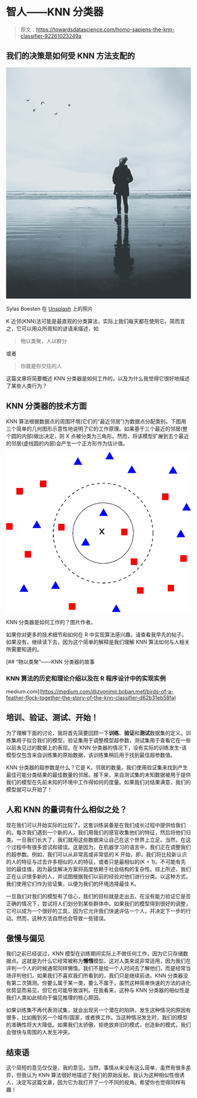 # 智人——KNN 分类器

> 原文：<https://towardsdatascience.com/homo-sapiens-the-knn-classifier-92261023249a>

## 我们的决策是如何受 KNN 方法支配的

![](img/ad527ea3c2978be2ecf4976b82eb4dab.png)

Sylas Boesten 在 [Unsplash](https://unsplash.com/s/photos/human?utm_source=unsplash&utm_medium=referral&utm_content=creditCopyText) 上的照片

K 近邻(KNN)法可能是最直观的分类算法，实际上我们每天都在使用它。简而言之，它可以用众所周知的谚语来描述，如

> 物以类聚，人以群分

或者

> 你就是你交往的人

这篇文章将简要概述 KNN 分类器是如何工作的，以及为什么我觉得它很好地描述了某些人类行为？

## KNN 分类器的技术方面

KNN 算法根据数据点的周围环境(它们的“最近邻居”)为数据点分配类别。下图用三个简单的几何图形示意性地说明了它的工作原理。如果基于三个最近的邻居(整个圆的内部)做出决定，则 X 点被分类为三角形。然而，将该模型扩展到五个最近的邻居(虚线圆的内部)会产生一个正方形作为估计值。

![](img/a4aea691326922e1f776bde5c7777510.png)

KNN 分类器是如何工作的？图片作者。

如果你对更多的技术细节和如何在 R 中实现算法感兴趣，请查看我早先的帖子。如果没有，继续读下去，因为这个简单的解释是我们理解 KNN 算法如何与人相关所需要知道的。

[](https://medium.com/@zvonimir.boban.mef/birds-of-a-feather-flock-together-the-story-of-the-knn-classifier-d62b31eb58fa) [## “物以类聚”——KNN 分类器的故事

### KNN 算法的历史和理论介绍以及在 R 程序设计中的实现实例

medium.com](https://medium.com/@zvonimir.boban.mef/birds-of-a-feather-flock-together-the-story-of-the-knn-classifier-d62b31eb58fa) 

## 培训、验证、测试、开始！

为了理解下面的讨论，我将首先简要回顾一下**训练**、**验证**和**测试**数据集的定义。训练集用于拟合我们的模型，验证集用于调整模型超参数，测试集用于查看它在一些以前未见过的数据上的表现。在 KNN 分类器的情况下，没有实际的训练发生-该模型仅包含来自训练集的原始数据，该训练集稍后用于找到最佳超参数值。

KNN 分类器的超参数是什么？它是 K，邻居的数量。我们使用验证集来找到产生最佳可能分类结果的最佳数量的邻居。接下来，来自测试集的未知数据被用于提供我们的模型在先前未知的环境中工作得如何的度量。如果我们对结果满意，我们的模型就可以开始了！

## 人和 KNN 的量词有什么相似之处？

现在我们可以开始实际的比较了。这套训练装备是在我们成长过程中提供给我们的。每次我们遇到一个新的人，我们用我们的感官收集他们的特征，然后将他们归类。一旦我们长大了，我们就用这些数据来让自己在这个世界上立足。当然，在这个过程中有很多尝试和错误。这是因为，在机器学习的语言中，我们正在调整我们的超参数。例如，我们可以从非常高或非常低的 K 开始，即，我们将比较新认识的人的特征与过去许多相似的人的特征，或者只是最相似的(K = 1)。不可能有先验的最佳值，因为最佳解决方案将高度依赖于社会结构的复杂性。综上所述，我们正在认识很多新的人，并试图根据我们以前的经验对他们进行分类。以这种方式，我们使用它们作为验证集，以便为我们的环境选择最佳 K。

一旦我们对我们的模型有了信心，我们的目标就是走出去，在没有能力验证它是否正确的情况下，尝试将人们划分到某些群体中。如果我们的模型得到很好的调整，它可以成为一个很好的工具，因为它允许我们快速评估一个人，并决定下一步的行动。然而，这种方法自然也会导致一些错误。

## 傲慢与偏见

我们之前已经说过，KNN 模型在训练期间实际上不做任何工作，因为它只存储数据点。这就是为什么它经常被称为**懒惰**模型。这对人类来说非常适用，因为我们在评判一个人的时候通常同样懒惰。我们不是给一个人时间去了解他们，而是经常当场评判他们，如果我们不喜欢我们所看到的，我们只是继续前进。KNN 分类器没有第二次猜测。你要么属于某一类，要么不属于。虽然这种简单快速的方法的进化优势显而易见，但它也可能导致误判。在我看来，这种与 KNN 分类器的相似性是我们人类如此倾向于偏见推理的核心原因。

如果训练集不再代表测试集，就会出现另一个潜在的陷阱。发生这种情况的原因有很多，比如搬到另一个城市/国家，或者换工作。当这种情况发生时，我们的模型的准确性将大大降低。如果我们太骄傲，拒绝放弃旧的模式，创造新的模式，我们会很快与周围的人发生冲突。

## 结束语

这个简短的意见仅仅是，我的意见。当然，事情从来没有这么简单，虽然有很多差异，但我认为 KNN 算法很好地描述了我们的原始反射。我认为这种相似性很诱人，决定写这篇文章，因为它为我打开了一个不同的视角。希望你也觉得同样有趣！